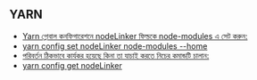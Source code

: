 
## YARN

 - [Yarn গ্লোবাল কনফিগারেশনে nodeLinker ফিল্ডকে node-modules এ সেট করুন:]()
 - [yarn config set nodeLinker node-modules --home]()
 - [পরিবর্তন ঠিকভাবে কার্যকর হয়েছে কিনা তা যাচাই করতে নিচের কমান্ডটি চালান:]()
 - [yarn config get nodeLinker]()